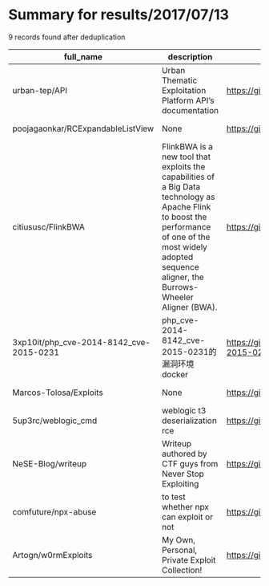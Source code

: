 
# Summary for results/2017/07/13
    
9 records found after deduplication

| full_name | description | html_url | matched_list | matched_count | pushed_at | size | stargazers_count | language | forks_count |
|-----------------------------------------|----------------------------------------------------------------------------------------------------------------------------------------------------------------------------------------------------------------|------------------------------------------------------------|----------------|-----------------|---------------------------|--------|--------------------|------------|---------------|
| urban-tep/API | Urban Thematic Exploitation Platform API’s documentation | https://github.com/urban-tep/API | ['exploit'] | 1 | 2017-07-13 14:45:10+00:00 | 3343 | 1 | Python | 0 |
| poojagaonkar/RCExpandableListView | None | https://github.com/poojagaonkar/RCExpandableListView | ['rce'] | 1 | 2017-07-13 10:32:16+00:00 | 62 | 0 | C# | 0 |
| citiususc/FlinkBWA | FlinkBWA is a new tool that exploits the capabilities of a Big Data technology as Apache Flink to boost the performance of one of the most widely adopted sequence aligner, the Burrows-Wheeler Aligner (BWA). | https://github.com/citiususc/FlinkBWA | ['exploit'] | 1 | 2017-07-13 10:44:56+00:00 | 1400 | 0 | C | 0 |
| 3xp10it/php_cve-2014-8142_cve-2015-0231 | php_cve-2014-8142_cve-2015-0231的漏洞环境docker | https://github.com/3xp10it/php_cve-2014-8142_cve-2015-0231 | ['cve-2'] | 1 | 2017-07-13 06:48:58+00:00 | 3 | 1 | nan | 0 |
| Marcos-Tolosa/Exploits | None | https://github.com/Marcos-Tolosa/Exploits | ['exploit'] | 1 | 2017-07-13 14:13:37+00:00 | 7 | 0 | Roff | 0 |
| 5up3rc/weblogic_cmd | weblogic t3 deserialization rce | https://github.com/5up3rc/weblogic_cmd | ['rce'] | 1 | 2017-07-13 02:32:34+00:00 | 0 | 185 | Java | 89 |
| NeSE-Blog/writeup | Writeup authored by CTF guys from Never Stop Exploiting | https://github.com/NeSE-Blog/writeup | ['exploit'] | 1 | 2017-07-13 03:16:39+00:00 | 127 | 4 | | 0 |
| comfuture/npx-abuse | to test whether npx can exploit or not | https://github.com/comfuture/npx-abuse | ['exploit'] | 1 | 2017-07-13 09:45:27+00:00 | 1 | 0 | JavaScript | 0 |
| Artogn/w0rmExploits | My Own, Personal, Private Exploit Collection! | https://github.com/Artogn/w0rmExploits | ['exploit'] | 1 | 2017-07-13 03:50:17+00:00 | 60 | 0 | Python | 0 |
